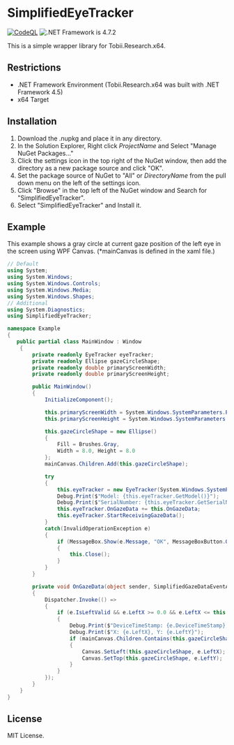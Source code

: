 # SimplifiedEyeTracker
[![CodeQL](https://github.com/willow-micro/SimplifiedEyeTracker/actions/workflows/codeql-analysis.yml/badge.svg)](https://github.com/willow-micro/SimplifiedEyeTracker/actions/workflows/codeql-analysis.yml) ![.NET Framework is 4.7.2](https://img.shields.io/badge/.NET_Framework-4.7.2-blueviolet)

This is a simple wrapper library for Tobii.Research.x64.

## Restrictions
- .NET Framework Environment (Tobii.Research.x64 was built with .NET Framework 4.5)
- x64 Target

## Installation
1. Download the .nupkg and place it in any directory.
1. In the Solution Explorer, Right click *ProjectName* and Select "Manage NuGet Packages..."
1. Click the settings icon in the top right of the NuGet window, then add the directory as a new package source and click "OK".
1. Set the package source of NuGet to "All" or *DirectoryName* from the pull down menu on the left of the settings icon.
1. Click "Browse" in the top left of the NuGet window and Search for "SimplifiedEyeTracker".
1. Select "SimplifiedEyeTracker" and Install it.

## Example
This example shows a gray circle at current gaze position of the left eye in the screen using WPF Canvas. 
(*mainCanvas is defined in the xaml file.)

```MainWindow.xaml.cs
// Default
using System;
using System.Windows;
using System.Windows.Controls;
using System.Windows.Media;
using System.Windows.Shapes;
// Additional
using System.Diagnostics;
using SimplifiedEyeTracker;

namespace Example
{
   public partial class MainWindow : Window
    {
        private readonly EyeTracker eyeTracker;
		private	readonly Ellipse gazeCircleShape;
		private readonly double primaryScreenWidth;
		private	readonly double	primaryScreenHeight;

        public MainWindow()
        {
            InitializeComponent();

            this.primaryScreenWidth = System.Windows.SystemParameters.PrimaryScreenWidth;
            this.primaryScreenHeight = System.Windows.SystemParameters.PrimaryScreenHeight;

            this.gazeCircleShape = new Ellipse()
            {
                Fill = Brushes.Gray,
                Width = 8.0, Height = 8.0
            };
            mainCanvas.Children.Add(this.gazeCircleShape);

            try
            {
                this.eyeTracker = new EyeTracker(System.Windows.SystemParameters.PrimaryScreenWidth, System.Windows.SystemParameters.PrimaryScreenHeight);
                Debug.Print($"Model: {this.eyeTracker.GetModel()}");
                Debug.Print($"SerialNumber: {this.eyeTracker.GetSerialNumber()}");
                this.eyeTracker.OnGazeData += this.OnGazeData;
                this.eyeTracker.StartReceivingGazeData();
            }
            catch(InvalidOperationException e)
            {
                if (MessageBox.Show(e.Message, "OK", MessageBoxButton.OK, MessageBoxImage.Error) == MessageBoxResult.OK)
                {
                    this.Close();
                }
            }
        }

        private void OnGazeData(object sender, SimplifiedGazeDataEventArgs e)
        {
            Dispatcher.Invoke(() =>
            {
                if (e.IsLeftValid && e.LeftX >= 0.0 && e.LeftX <= this.primaryScreenWidth && e.LeftY >= 0.0 && e.LeftY <= this.this.primaryScreenHeight)
                {
                    Debug.Print($"DeviceTimeStamp: {e.DeviceTimeStamp}, SystemTimeStamp: {e.SystemTimeStamp}");
                    Debug.Print($"X: {e.LeftX}, Y: {e.LeftY}");
                    if (mainCanvas.Children.Contains(this.gazeCircleShape))
                    {
                        Canvas.SetLeft(this.gazeCircleShape, e.LeftX);
                        Canvas.SetTop(this.gazeCircleShape, e.LeftY);
                    }
                }
            });
        }
    }
}
```

## License
MIT License.
